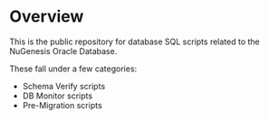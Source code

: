 # Overview
This is the public repository for database SQL scripts related to the NuGenesis Oracle Database.

These fall under a few categories:
- Schema Verify scripts
- DB Monitor scripts
- Pre-Migration scripts

